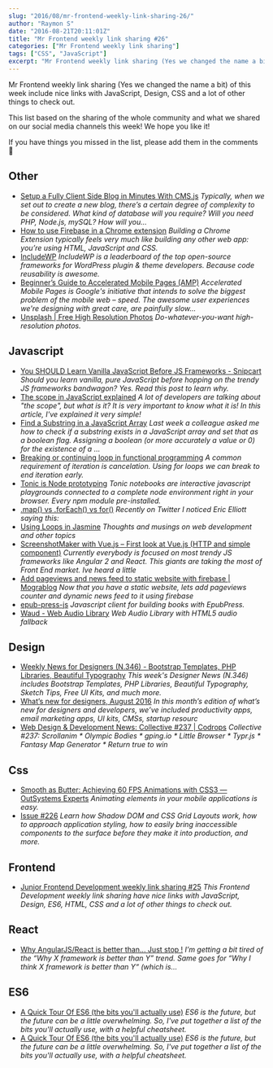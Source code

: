 ```yaml
---
slug: "2016/08/mr-frontend-weekly-link-sharing-26/"
author: "Raymon S"
date: "2016-08-21T20:11:01Z"
title: "Mr Frontend weekly link sharing #26"
categories: ["Mr Frontend weekly link sharing"]
tags: ["CSS", "JavaScript"]
excerpt: "Mr Frontend weekly link sharing (Yes we changed the name a bit) of this week include nice links wit..."
---
```


Mr Frontend weekly link sharing (Yes we changed the name a bit) of this week include nice links with JavaScript, Design, CSS and a lot of other things to check out.

This list based on the sharing of the whole community and what we shared on our social media channels this week! We hope you like it!

If you have things you missed in the list, please add them in the comments 🙂

## Other

* [Setup a Fully Client Side Blog in Minutes With CMS.js](http://buff.ly/2bbThAt "Setup a Fully Client Side Blog in Minutes With CMS.js") _Typically, when we set out to create a new blog, there’s a certain degree of complexity to be considered. What kind of database will you require? Will you need PHP, Node.js, mySQL? How will you..._
* [How to use Firebase in a Chrome extension](http://buff.ly/2b53jiU "How to use Firebase in a Chrome extension") _Building a Chrome Extension typically feels very much like building any other web app: you’re using HTML, JavaScript and CSS._
* [IncludeWP](http://buff.ly/2bvcWJC "IncludeWP") _IncludeWP is a leaderboard of the top open-source frameworks for WordPress plugin & theme developers. Because code reusability is awesome._
* [Beginner’s Guide to Accelerated Mobile Pages (AMP)](http://buff.ly/2bxPe3y "Beginner’s Guide to Accelerated Mobile Pages (AMP)") _Accelerated Mobile Pages is Google's initiative that intends to solve the biggest problem of the mobile web – speed. The awesome user experiences we're designing with great care, are painfully slow…_
* [Unsplash | Free High Resolution Photos](http://buff.ly/2aV6QpV "Unsplash | Free High Resolution Photos") _Do-whatever-you-want high-resolution photos._

## Javascript

* [You SHOULD Learn Vanilla JavaScript Before JS Frameworks - Snipcart](http://buff.ly/2bnIMHk "You SHOULD Learn Vanilla JavaScript Before JS Frameworks - Snipcart") _Should you learn vanilla, pure JavaScript before hopping on the trendy JS frameworks bandwagon? Yes. Read this post to learn why._
* [The scope in JavaScript explained](http://blog.mrfrontend.org/2016/08/the-scope-in-javascript-explained/ "The scope in JavaScript explained") _A lot of developers are talking about "the scope", but what is it? It is very important to know what it is! In this article, I've explained it very simple!_
* [Find a Substring in a JavaScript Array](http://buff.ly/2bbcBL5 "Find a Substring in a JavaScript Array") _Last week a colleague asked me how to check if a substring exists in a JavaScript array and set that as a boolean flag. Assigning a boolean (or more accurately a value or 0) for the existence of a …_
* [Breaking or continuing loop in functional programming](http://buff.ly/2b3Zkt6 "Breaking or continuing loop in functional programming") _A common requirement of iteration is cancelation. Using for loops we can break to end iteration early._
* [Tonic is Node prototyping](http://buff.ly/2bE2ylx "Tonic is Node prototyping") _Tonic notebooks are interactive javascript playgrounds connected to a complete node environment right in your browser. Every npm module pre-installed._
* [.map() vs .forEach() vs for()](http://buff.ly/2bAxSin ".map() vs .forEach() vs for()") _Recently on Twitter I noticed Eric Elliott saying this:_
* [Using Loops in Jasmine](http://buff.ly/2aYjX3O "Using Loops in Jasmine") _Thoughts and musings on web development and other topics_
* [ScreenshotMaker with Vue.js – First look at Vue.js (HTTP and simple component)](http://buff.ly/2bxPjnJ "ScreenshotMaker with Vue.js – First look at Vue.js (HTTP and simple component)") _Currently everybody is focused on most trendy JS frameworks like Angular 2 and React. This giants are taking the most of Front End market. Ive heard a little_
* [Add pageviews and news feed to static website with firebase | Mograblog](http://buff.ly/2aVAKKV "Add pageviews and news feed to static website with firebase | Mograblog") _Now that you have a static website, lets add pageviews counter and dynamic news feed to it using firebase_
* [epub-press-js](http://buff.ly/2bsxy5d "epub-press-js") _Javascript client for building books with EpubPress._
* [Waud - Web Audio Library](http://buff.ly/2aUfCyo "Waud - Web Audio Library") _Web Audio Library with HTML5 audio fallback_

## Design

* [Weekly News for Designers (N.346) - Bootstrap Templates, PHP Libraries, Beautiful Typography](http://buff.ly/2aVAQC6 "Weekly News for Designers (N.346) - Bootstrap Templates, PHP Libraries, Beautiful Typography") _This week's Designer News (N.346) includes Bootstrap Templates, PHP Libraries, Beautiful Typography, Sketch Tips, Free UI Kits, and much more._
* [What’s new for designers, August 2016](http://buff.ly/2aVAQlx "What’s new for designers, August 2016") _In this month’s edition of what’s new for designers and developers, we’ve included productivity apps, email marketing apps, UI kits, CMSs, startup resourc_
* [Web Design & Development News: Collective #237 | Codrops](http://buff.ly/2boKqKB "Web Design & Development News: Collective #237 | Codrops") _Collective #237: Scrollanim * Olympic Bodies * gping.io * Little Browser * Typr.js * Fantasy Map Generator * Return true to win_

## Css

* [Smooth as Butter: Achieving 60 FPS Animations with CSS3 — OutSystems Experts](http://buff.ly/2bhxUz9 "Smooth as Butter: Achieving 60 FPS Animations with CSS3 — OutSystems Experts") _Animating elements in your mobile applications is easy._
* [Issue #226](http://buff.ly/2bnJ00Z "Issue #226") _Learn how Shadow DOM and CSS Grid Layouts work, how to approach application styling, how to easily bring inaccessible components to the surface before they make it into production, and more._

## Frontend

* [Junior Frontend Development weekly link sharing #25](http://blog.mrfrontend.org/2016/08/junior-frontend-development-weekly-link-sharing-25/ "Junior Frontend Development weekly link sharing #25") _This Frontend Development weekly link sharing have nice links with JavaScript, Design, ES6, HTML, CSS and a lot of other things to check out._

## React

* [Why AngularJS/React is better than… Just stop !](http://buff.ly/2aUoydi "Why AngularJS/React is better than… Just stop !") _I’m getting a bit tired of the “Why X framework is better than Y” trend. Same goes for “Why I think X framework is better than Y“ (which is…_

## ES6

* [A Quick Tour Of ES6 (the bits you'll actually use)](http://buff.ly/2aK69yr "A Quick Tour Of ES6 (the bits you'll actually use)") _ES6 is the future, but the future can be a little overwhelming. So, I've put together a list of the bits you'll *actually* use, with a helpful cheatsheet._
* [A Quick Tour Of ES6 (the bits you'll actually use)](http://buff.ly/2aK69yr "A Quick Tour Of ES6 (the bits you'll actually use)") _ES6 is the future, but the future can be a little overwhelming. So, I've put together a list of the bits you'll *actually* use, with a helpful cheatsheet._